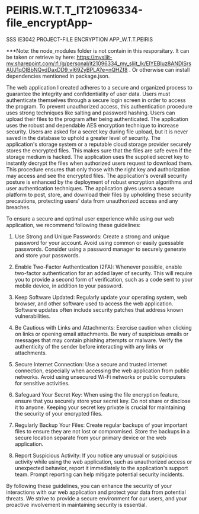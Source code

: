 # PEIRIS.W.T.T_IT21096334-file_encryptApp-
SSS IE3042 PROJECT-FILE ENCRYPTION APP_W.T.T.PEIRIS

***Note: the node_modules folder is not contain in this resporsitary. It can be taken or retrieve by here: https://mysliit-my.sharepoint.com/:f:/g/personal/it21096334_my_sliit_lk/ElYEBIuz8ANDlSrsAUJ1qOIBbNQvdDaxDD9_vI69ZyBPLA?e=nQHZf8 . Or otherwise can install dependencies mentioned in package.json.


The web application I created adheres to a secure and organized process to guarantee the integrity and confidentiality of user data. Users must authenticate themselves through a secure login screen in order to access the program. To prevent unauthorized access, this authentication procedure uses strong techniques like salting and password hashing. Users can upload their files to the program after being authenticated. The application uses the robust and dependable AES encryption technique to increase security. Users are asked for a secret key during file upload, but it is never saved in the database to uphold a greater level of security. The application's storage system or a reputable cloud storage provider securely stores the encrypted files. This makes sure that the files are safe even if the storage medium is hacked. The application uses the supplied secret key to instantly decrypt the files when authorized users request to download them. This procedure ensures that only those with the right key and authorization may access and see the encrypted files. The application's overall security posture is enhanced by the deployment of robust encryption algorithms and user authentication techniques. The application gives users a secure platform to post, store, and download their files by upholding these security precautions, protecting users' data from unauthorized access and any breaches.

To ensure a secure and optimal user experience while using our web application, we recommend following these guidelines:

1. Use Strong and Unique Passwords: Create a strong and unique password for your account. Avoid using common or easily guessable passwords. Consider using a password manager to securely generate and store your passwords.

2. Enable Two-Factor Authentication (2FA): Whenever possible, enable two-factor authentication for an added layer of security. This will require you to provide a second form of verification, such as a code sent to your mobile device, in addition to your password.

3. Keep Software Updated: Regularly update your operating system, web browser, and other software used to access the web application. Software updates often include security patches that address known vulnerabilities.

4. Be Cautious with Links and Attachments: Exercise caution when clicking on links or opening email attachments. Be wary of suspicious emails or messages that may contain phishing attempts or malware. Verify the authenticity of the sender before interacting with any links or attachments.

5. Secure Internet Connection: Use a secure and trusted internet connection, especially when accessing the web application from public networks. Avoid using unsecured Wi-Fi networks or public computers for sensitive activities.

6. Safeguard Your Secret Key: When using the file encryption feature, ensure that you securely store your secret key. Do not share or disclose it to anyone. Keeping your secret key private is crucial for maintaining the security of your encrypted files.

7. Regularly Backup Your Files: Create regular backups of your important files to ensure they are not lost or compromised. Store the backups in a secure location separate from your primary device or the web application.

8. Report Suspicious Activity: If you notice any unusual or suspicious activity while using the web application, such as unauthorized access or unexpected behavior, report it immediately to the application's support team. Prompt reporting can help mitigate potential security incidents.

By following these guidelines, you can enhance the security of your interactions with our web application and protect your data from potential threats. We strive to provide a secure environment for our users, and your proactive involvement in maintaining security is essential.
